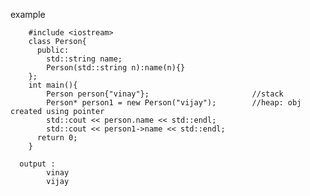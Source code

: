 example

        #include <iostream>
        class Person{
          public:
            std::string name;
            Person(std::string n):name(n){}
        };
        int main(){
            Person person{"vinay"};                       //stack
            Person* person1 = new Person("vijay");        //heap: obj created using pointer
            std::cout << person.name << std::endl;
            std::cout << person1->name << std::endl;
          return 0;
        }
  
      output : 
            vinay
            vijay
